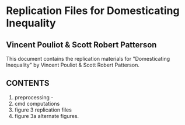 # Replication Files for Domesticating Inequality
## Vincent Pouliot & Scott Robert Patterson 


This document contains the replication materials for "Domesticating Inequality" by Vincent Pouliot & Scott Robert Patterson. 

## CONTENTS
1) preprocessing - 
2) cmd computations
3) figure 3 replication files 
4) figure 3a alternate figures. 
